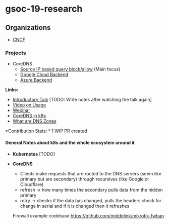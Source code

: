 # gsoc-19-research

## Organizations

- [CNCF](https://github.com/cncf/soc)

### Projects

- CoreDNS
  - [Source IP based query block/allow](https://github.com/cncf/soc#support-source-ip-based-query-blockallow) (Main focus)
  - [Google Cloud Backend](https://github.com/cncf/soc#support-google-cloud-dns-backend)
  - [Azure Backend](https://github.com/cncf/soc#support-azure-dns-backend)

**Links:**
- [Introductory Talk](https://www.youtube.com/watch?v=LIoC6aC--jQ) [TODO: Write notes after watching the talk again]
- [Video on Usage](https://www.youtube.com/watch?v=whEZn7wmrDc)
- [Webinar](https://www.youtube.com/watch?v=dz9S7R8r5gw)
- [CoreDNS in k8s](https://www.youtube.com/watch?v=qRiLmLACYSY)
- [What are DNS Zones](https://www.think-like-a-computer.com/2011/06/11/dns-zones-explained/)


*Contribution Stats: * 1 WIP PR created

#### General Notes about k8s and the whole ecosystem around it

- **Kubernetes** [TODO]

- **CoreDNS**
  - Clients make requests that are routed to the DNS servers (seem like primary but are secondary) through recursives (like Google or Cloudflare)
  - refresh -> how many times the secondary pulls data from the hidden primary
  - retry -> checks if the data has changed, pulls the headers check for change in serial and if it is changed then it refreshes
  
  Firewall example codebase https://github.com/middelink/mikrotik-fwban
